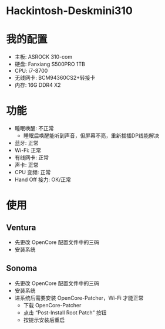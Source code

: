# Hackintosh-Deskmini310

# 我的配置

- 主板: ASROCK 310-com
- 硬盘: Fanxiang S500PRO 1TB
- CPU: i7-8700
- 无线网卡: BCM94360CS2+转接卡
- 内存: 16G DDR4 X2

# 功能

- 睡眠唤醒: 不正常
  - 睡眠后唤醒能听到声音，但屏幕不亮，重新拔插DP线能解决 
- 蓝牙: 正常
- Wi-Fi: 正常
- 有线网卡: 正常
- 声卡: 正常
- CPU 变频: 正常
- Hand Off 接力: OK/正常

# 使用

## Ventura

- 先更改 OpenCore 配置文件中的三码
- 安装系统

## Sonoma

- 先更改 OpenCore 配置文件中的三码
- 安装系统
- 进系统后需要安装 OpenCore-Patcher，Wi-Fi 才能正常
  - 下载 OpenCore-Patcher
  - 点击 “Post-Install Root Patch” 按钮
  - 按提示安装后重启
